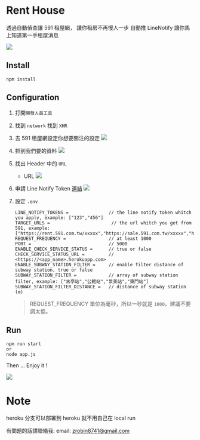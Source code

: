 # Rent House
透過自動偵查讓 591 租屋網，
讓你租房不再慢人一步
自動推 LineNotify 讓你馬上知道第一手租屋消息

![](https://i.imgur.com/wvnFcYh.png)


## Install
```
npm install
```

## Configuration
1. 打開`開發人員工具`
2. 找到 `network` 找到 `XHR` 
3. 去 591 租屋網設定你想要關注的設定
  ![](https://i.imgur.com/3p0TgZY.png)
4. 抓到我們要的資料
  ![](https://i.imgur.com/M3BKEq8.png)
5. 找出 Header 中的 `URL`
     * URL
    ![](https://i.imgur.com/cwep44R.png)
6. 申請 Line Notify Token [連結](https://notify-bot.line.me/my/)
  ![](https://i.imgur.com/TXy9qGB.png)

7. 設定 `.env`
    ```
    LINE_NOTIFY_TOKENS =               // the line notify token whitch you apply, example: ["123","456"]
    TARGET_URLS =                       // the url whitch you get from 591, example: ["https://rent.591.com.tw/xxxxx","https://sale.591.com.tw/xxxxx","https://newhouse.591.com.tw/xxxxx"]
    REQUEST_FREQUENCY =                // at least 1000
    PORT =                             // 5000
    ENABLE_CHECK_SERVICE_STATUS =      // true or false
    CHECK_SERVICE_STATUS_URL =         // <https://<app_name>.herokuapp.com>
    ENABLE_SUBWAY_STATION_FILTER =     // enable filter distance of subway station, true or false
    SUBWAY_STATION_FILTER =            // array of subway station filter, example: ["古亭站","公館站","景美站","東門站"]
    SUBWAY_STATION_FILTER_DISTANCE =   // distance of subway station (m)
    ```
    > REQUEST_FREQUENCY 單位為毫秒，所以一秒就是 `1000`，建議不要調太低。

## Run
```
npm run start
or
node app.js
```

Then ...
Enjoy it !

![](https://i.imgur.com/wvnFcYh.png)


# Note
heroku 分支可以部署到 heroku 就不用自己在 local run

有問題的話請聯絡我:
email: zrobin8741@gmail.com